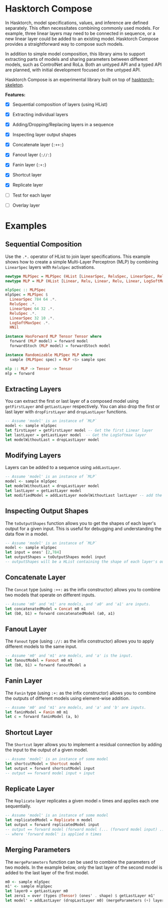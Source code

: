 # Hasktorch Compose

In Hasktorch, model specifications, values, and inference are defined separately. This often necessitates combining commonly used models. For example, three linear layers may need to be connected in sequence, or a new linear layer could be added to an existing model. Hasktorch Compose provides a straightforward way to compose such models.

In addition to simple model composition, this library aims to support extracting parts of models and sharing parameters between different models, such as ControlNet and RoLa. Both an untyped API and a typed API are planned, with initial development focused on the untyped API.

Hasktorch Compose is an experimental library built on top of [hasktorch-skeleton](https://github.com/hasktorch/hasktorch-skeleton).

**Features:**
- [x] Sequential composition of layers (using HList)
- [x] Extracting individual layers 
- [x] Adding/Dropping/Replacing layers in a sequence
- [x] Inspecting layer output shapes
- [x] Concatenate layer (`:++:`)
- [x] Fanout layer (`://:`)
- [x] Fanin layer (`:+:`)
- [x] Shortcut layer
- [x] Replicate layer
- [ ] Test for each layer
- [ ] Overlay layer


# Examples

## Sequential Composition

Use the `.*.` operator of HList to join layer specifications. 
This example shows how to create a simple Multi-Layer Perceptron (MLP) by combining `LinearSpec` layers with `ReluSpec` activations.

```haskell
newtype MLPSpec = MLPSpec (HList [LinearSpec, ReluSpec, LinearSpec, ReluSpec, LinearSpec, LogSoftMaxSpec]) deriving (Generic, Show, Eq)
newtype MLP = MLP (HList [Linear, Relu, Linear, Relu, Linear, LogSoftMax]) deriving (Generic, Show, Eq)

mlpSpec :: MLPSpec
mlpSpec = MLPSpec $
  LinearSpec 784 64 .*.
  ReluSpec .*.
  LinearSpec 64 32 .*.
  ReluSpec .*.
  LinearSpec 32 10 .*.
  LogSoftMaxSpec .*.
  HNil

instance HasForward MLP Tensor Tensor where
  forward (MLP model) = forward model
  forwardStoch (MLP model) = forwardStoch model

instance Randomizable MLPSpec MLP where
  sample (MLPSpec spec) = MLP <$> sample spec

mlp :: MLP -> Tensor -> Tensor
mlp = forward
```

## Extracting Layers

You can extract the first or last layer of a composed model using `getFirstLayer` and `getLastLayer` respectively. You can also drop the first or last layer with `dropFirstLayer` and `dropLastLayer` functions.

```haskell
-- Assume 'model' is an instance of `MLP`
model <- sample mlpSpec
let firstLayer = getFirstLayer model -- Get the first Linear layer
let lastLayer = getLastLayer model  -- Get the LogSoftmax layer
let modelWithoutLast = dropLastLayer model
```

## Modifying Layers

Layers can be added to a sequence using `addLastLayer`.

```haskell
-- Assume 'model' is an instance of `MLP`
model <- sample mlpSpec
let modelWithoutLast = dropLastLayer model
let lastLayer = getLastLayer model
let modifiedModel = addLastLayer modelWithoutLast lastLayer -- add the last layer back
```

## Inspecting Output Shapes

The `toOutputShapes` function allows you to get the shapes of each layer's output for a given input. This is useful for debugging and understanding the data flow in a model.

```haskell
-- Assume 'model' is an instance of `MLP`
model <- sample mlpSpec
let input = ones' [2,784]
let outputShapes = toOutputShapes model input
-- outputShapes will be a HList containing the shape of each layer's output.
```

## Concatenate Layer

The `Concat` type (using `:++:` as the infix constructor) allows you to combine two models that operate on different inputs.

```haskell
-- Assume 'm0' and 'm1' are models, and 'a0' and 'a1' are inputs.
let concatenatedModel = Concat m0 m1
let (b0, b1) = forward concatenatedModel (a0, a1)
```

## Fanout Layer

The `Fanout` type (using `://:` as the infix constructor)  allows you to apply different models to the same input.

```haskell
-- Assume 'm0' and 'm1' are models, and 'a' is the input.
let fanoutModel = Fanout m0 m1
let (b0, b1) = forward fanoutModel a
```

## Fanin Layer

The `Fanin` type (using `:+:` as the infix constructor)  allows you to combine the outputs of different models using element-wise addition.

```haskell
-- Assume 'm0' and 'm1' are models, and 'a' and 'b' are inputs.
let faninModel = Fanin m0 m1
let c = forward faninModel (a, b)
```

## Shortcut Layer
The `Shortcut` layer allows you to implement a residual connection by adding the input to the output of a given model.

```haskell
-- Assume 'model' is an instance of some model
let shortcutModel = Shortcut model
let output = forward shortcutModel input
-- output == forward model input + input
```

## Replicate Layer
The `Replicate` layer replicates a given model `n` times and applies each one sequentially.

```haskell
-- Assume 'model' is an instance of some model
let replicatedModel = Replicate n model
let output = forward replicatedModel input
-- output == forward model (forward model (... (forward model input) ...))
-- where 'forward model' is applied n times
```

## Merging Parameters

The `mergeParameters` function can be used to combine the parameters of two models. In the example below, only the last layer of the second model is added to the last layer of the first model.

```haskell
m0 <- sample mlpSpec
m1' <- sample mlpSpec
let layer0 = getLastLayer m0
let zero1 = over (types @Tensor) (ones' . shape) $ getLastLayer m1'
let model' = addLastLayer (dropLastLayer m0) (mergeParameters (+) layer0 zero1)
```

